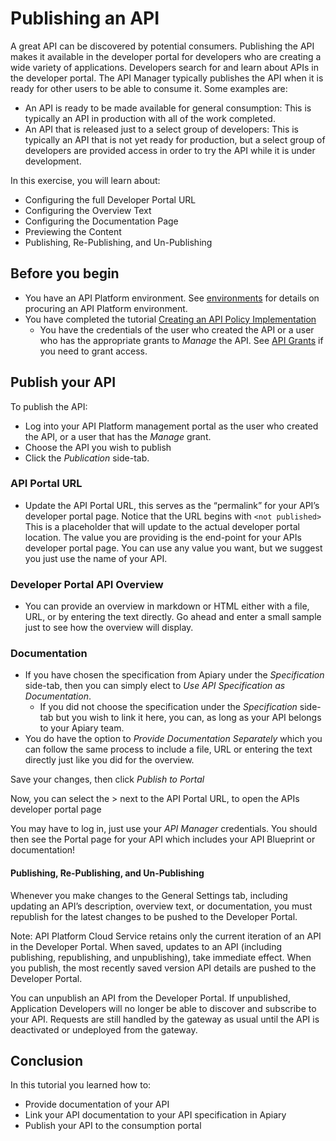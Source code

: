 # Publishing an API
A great API can be discovered by potential consumers.  Publishing the API makes it available in the developer portal for developers who are creating a wide variety of applications.  Developers search for and learn about APIs in the developer portal.  The API Manager typically publishes the API when it is ready for other users to be able to consume it.  Some examples are:

- An API is ready to be made available for general consumption:  This is typically an API in production with all of the work completed.
- An API that is released just to a select group of developers: This is typically an API that is not yet ready for production, but a select group of developers are provided access in order to try the API while it is under development.

In this exercise, you will learn about:
- Configuring the full Developer Portal URL
- Configuring the Overview Text
- Configuring the Documentation Page
- Previewing the Content
- Publishing, Re-Publishing, and Un-Publishing

## Before you begin
- You have an API Platform environment.  See [environments](../../../environments/README.md) for details on procuring an API Platform environment.
- You have completed the tutorial [Creating an API Policy Implementation](../../manage/create_api)
  - You have the credentials of the user who created the API or a user who has the appropriate grants to *Manage* the API.  See [API Grants](../grant_api) if you need to grant access.
  
## Publish your API
To publish the API:
- Log into your API Platform management portal as the user who created the API, or a user that has the *Manage* grant.
- Choose the API you wish to publish
- Click the *Publication* side-tab.

### API Portal URL
- Update the API Portal URL, this serves as the “permalink” for your API’s developer portal page.  Notice that the URL begins with `<not published>`  This is a placeholder that will update to the actual developer portal location.  The value you are providing is the end-point for your APIs developer portal page.  You can use any value you want, but we suggest you just use the name of your API.

### Developer Portal API Overview
- You can provide an overview in markdown or HTML either with a file, URL, or by entering the text directly.  Go ahead and enter a small sample just to see how the overview will display.

### Documentation
- If you have chosen the specification from Apiary under the *Specification* side-tab, then you can simply elect to *Use API Specification as Documentation*.
  - If you did not choose the specification under the *Specification* side-tab but you wish to link it here, you can, as long as your API belongs to your Apiary team.
- You do have the option to *Provide Documentation Separately* which you can follow the same process to include a file, URL or entering the text directly just like you did for the overview.

Save your changes, then click *Publish to Portal*

Now, you can select the > next to the API Portal URL, to open the APIs developer portal page

You may have to log in, just use your *API Manager* credentials.  You should then see the Portal page for your API which includes your API Blueprint or documentation!
 
#### Publishing, Re-Publishing, and Un-Publishing
Whenever you make changes to the General Settings tab, including updating an API’s description, overview text, or documentation, you must republish for the latest changes to be pushed to the Developer Portal.

Note: API Platform Cloud Service retains only the current iteration of an API in the Developer Portal. When saved, updates to an API (including publishing, republishing, and unpublishing), take immediate effect. When you publish, the most recently saved version API details are pushed to the Developer Portal.

You can unpublish an API from the Developer Portal. If unpublished, Application Developers will no longer be able to discover and subscribe to your API. Requests are still handled by the gateway as usual until the API is deactivated or undeployed from the gateway.

## Conclusion
In this tutorial you learned how to:

- Provide documentation of your API
- Link your API documentation to your API specification in Apiary
- Publish your API to the consumption portal
